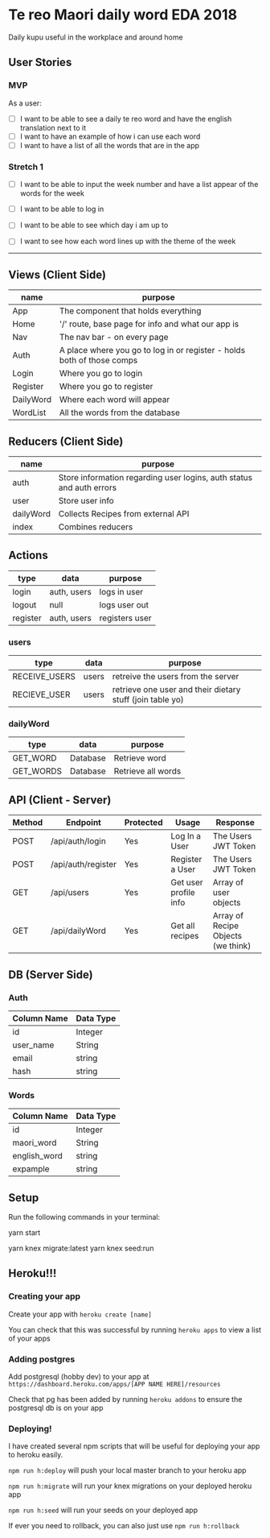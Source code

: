 # Te reo Maori daily word EDA 2018

Daily kupu useful in the workplace and around home

## User Stories

### MVP

As a user:
* [ ] I want to be able to see a daily te reo word and have the english translation next to it
* [ ] I want to have an example of how i can use each word
* [ ] I want to have a list of all the words that are in the app

### Stretch 1

* [ ] I want to be able to input the week number and have a list appear of the words for the week
* [ ] I want to be able to log in 
* [ ] I want to be able to see which day i am up to
* [ ] I want to see how each word lines up with the theme of the week


 ---

## Views (Client Side)
  | name | purpose |
  | --- | --- |
  | App | The component that holds everything |
  | Home | '/' route, base page for info and what our app is |
  | Nav | The nav bar - on every page |
  | Auth | A place where you go to log in or register - holds both of those comps |
  | Login | Where you go to login |
  | Register | Where you go to register |
  | DailyWord | Where each word will appear |
  | WordList | All the words from the database |


## Reducers (Client Side)

  | name | purpose |
  | --- | --- |
  | auth | Store information regarding user logins, auth status and auth errors |
  | user | Store user info |
  | dailyWord | Collects Recipes from external API |
  | index | Combines reducers

 ## Actions
 | type | data | purpose |
 | --- | --- | --- |
 | login | auth, users | logs in user|
 | logout | null |logs user out |
 | register | auth, users |registers user |

 ### users
 | type | data | purpose |
 | --- | --- | --- |
 | RECEIVE_USERS | users | retreive the users from the server |
 | RECIEVE_USER | users | retrieve one user and their dietary stuff (join table yo) |
 

 ### dailyWord
| type | data | purpose |
| --- | --- | --- |
| GET_WORD | Database | Retrieve word |
| GET_WORDS | Database | Retrieve all words |

## API (Client - Server)

| Method | Endpoint | Protected | Usage | Response |
| --- | --- | --- | --- | --- |
| POST | /api/auth/login	| Yes | Log In a User	| The Users JWT Token |
| POST | /api/auth/register	| Yes | Register a User	| The Users JWT Token |
| GET | /api/users	| Yes | Get user profile info	| Array of user objects |
| GET | /api/dailyWord | Yes | Get all recipes | Array of Recipe Objects (we think) |




## DB (Server Side)

### Auth
  | Column Name | Data Type |
  | --- | --- |
  | id | Integer |
  | user_name | String |
  | email | string |
  | hash | string |

### Words
  | Column Name | Data Type |
  | --- | --- |
  | id | Integer |
  | maori_word | String |
  | english_word | string |
  | expample | string |
  


## Setup

Run the following commands in your terminal:

yarn start

yarn knex migrate:latest
yarn knex seed:run

## Heroku!!!

### Creating your app

Create your app with `heroku create [name]`

You can check that this was successful by running `heroku apps` to view a list of your apps


### Adding postgres

Add postgresql (hobby dev) to your app at `https://dashboard.heroku.com/apps/[APP NAME HERE]/resources`

Check that pg has been added by running `heroku addons` to ensure the postgresql db is on your app


### Deploying!

I have created several npm scripts that will be useful for deploying your app to heroku easily.

`npm run h:deploy` will push your local master branch to your heroku app

`npm run h:migrate` will run your knex migrations on your deployed heroku app

`npm run h:seed` will run your seeds on your deployed app

If ever you need to rollback, you can also just use `npm run h:rollback`
